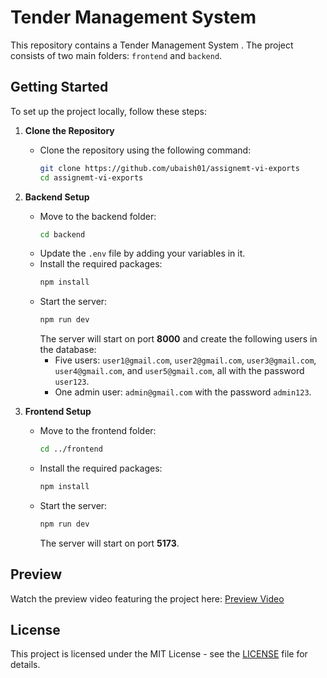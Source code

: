 # Tender Management System

This repository contains a Tender Management System . The project consists of two main folders: `frontend` and `backend`.

## Getting Started

To set up the project locally, follow these steps:

1. **Clone the Repository**
   - Clone the repository using the following command:
     ```bash
     git clone https://github.com/ubaish01/assignemt-vi-exports
     cd assignemt-vi-exports
     ```

2. **Backend Setup**
   - Move to the backend folder:
     ```bash
     cd backend
     ```
   - Update the `.env` file by adding your variables in it.
   - Install the required packages:
     ```bash
     npm install
     ```
   - Start the server:
     ```bash
     npm run dev
     ```
     The server will start on port **8000** and create the following users in the database:
     - Five users: `user1@gmail.com`, `user2@gmail.com`, `user3@gmail.com`, `user4@gmail.com`, and `user5@gmail.com`, all with the password `user123`.
     - One admin user: `admin@gmail.com` with the password `admin123`.

3. **Frontend Setup**
   - Move to the frontend folder:
     ```bash
     cd ../frontend
     ```
   - Install the required packages:
     ```bash
     npm install
     ```
   - Start the server:
     ```bash
     npm run dev
     ```
     The server will start on port **5173**.


## Preview

Watch the preview video featuring the project here: [Preview Video](https://www.youtube.com/watch?v=WPJ6fEksd3k)


## License

This project is licensed under the MIT License - see the [LICENSE](LICENSE) file for details.